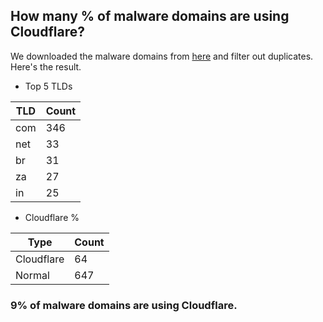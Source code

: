 ## How many % of malware domains are using Cloudflare?


We downloaded the malware domains from [here](https://urlhaus.abuse.ch) and filter out duplicates.
Here's the result.


[//]: # (start replacement)


- Top 5 TLDs

| TLD | Count |
| --- | --- |
| com | 346 |
| net | 33 |
| br | 31 |
| za | 27 |
| in | 25 |


- Cloudflare %

| Type | Count |
| --- | --- |
| Cloudflare | 64 |
| Normal | 647 |


### 9% of malware domains are using Cloudflare.